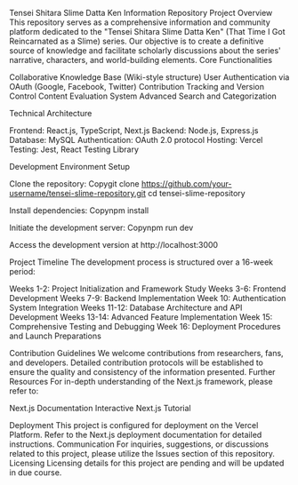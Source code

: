 Tensei Shitara Slime Datta Ken Information Repository
Project Overview
This repository serves as a comprehensive information and community platform dedicated to the "Tensei Shitara Slime Datta Ken" (That Time I Got Reincarnated as a Slime) series. Our objective is to create a definitive source of knowledge and facilitate scholarly discussions about the series' narrative, characters, and world-building elements.
Core Functionalities

Collaborative Knowledge Base (Wiki-style structure)
User Authentication via OAuth (Google, Facebook, Twitter)
Contribution Tracking and Version Control
Content Evaluation System
Advanced Search and Categorization

Technical Architecture

Frontend: React.js, TypeScript, Next.js
Backend: Node.js, Express.js
Database: MySQL
Authentication: OAuth 2.0 protocol
Hosting: Vercel
Testing: Jest, React Testing Library

Development Environment Setup

Clone the repository:
Copygit clone https://github.com/your-username/tensei-slime-repository.git
cd tensei-slime-repository

Install dependencies:
Copynpm install

Initiate the development server:
Copynpm run dev

Access the development version at http://localhost:3000

Project Timeline
The development process is structured over a 16-week period:

Weeks 1-2: Project Initialization and Framework Study
Weeks 3-6: Frontend Development
Weeks 7-9: Backend Implementation
Week 10: Authentication System Integration
Weeks 11-12: Database Architecture and API Development
Weeks 13-14: Advanced Feature Implementation
Week 15: Comprehensive Testing and Debugging
Week 16: Deployment Procedures and Launch Preparations

Contribution Guidelines
We welcome contributions from researchers, fans, and developers. Detailed contribution protocols will be established to ensure the quality and consistency of the information presented.
Further Resources
For in-depth understanding of the Next.js framework, please refer to:

Next.js Documentation
Interactive Next.js Tutorial

Deployment
This project is configured for deployment on the Vercel Platform. Refer to the Next.js deployment documentation for detailed instructions.
Communication
For inquiries, suggestions, or discussions related to this project, please utilize the Issues section of this repository.
Licensing
Licensing details for this project are pending and will be updated in due course.
